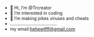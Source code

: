 - 👋 Hi, I’m @Trcreator
- 👀 I’m interested in coding
- 🌱 I’m making jokes viruses and cheats
- .....................................
- my email:hehewtfff@gmail.com

<!---
Trcreator/Trcreator is a ✨ special ✨ repository because its `README.md` (this file) appears on your GitHub profile.
You can click the Preview link to take a look at your changes.
--->
